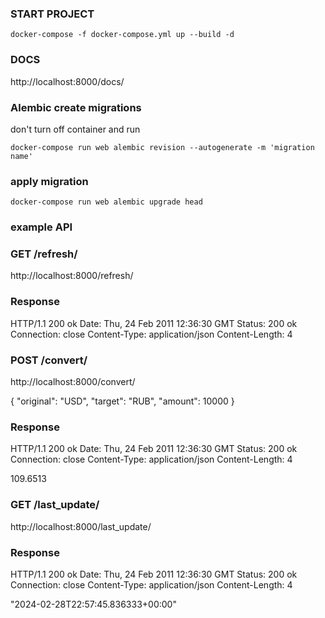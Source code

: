 ### START PROJECT
````
docker-compose -f docker-compose.yml up --build -d 
````

### DOCS
http://localhost:8000/docs/


### Alembic create migrations
don't turn off container and run
```
docker-compose run web alembic revision --autogenerate -m 'migration name'
```
### apply migration
```
docker-compose run web alembic upgrade head 
```

### example API


### GET /refresh/

http://localhost:8000/refresh/

### Response
HTTP/1.1 200 ok
Date: Thu, 24 Feb 2011 12:36:30 GMT
Status: 200 ok
Connection: close
Content-Type: application/json
Content-Length: 4


### POST /convert/

http://localhost:8000/convert/

{
    "original": "USD",
    "target": "RUB",
    "amount": 10000
}

### Response
HTTP/1.1 200 ok
Date: Thu, 24 Feb 2011 12:36:30 GMT
Status: 200 ok
Connection: close
Content-Type: application/json
Content-Length: 4

109.6513


### GET /last_update/

http://localhost:8000/last_update/

### Response
HTTP/1.1 200 ok
Date: Thu, 24 Feb 2011 12:36:30 GMT
Status: 200 ok
Connection: close
Content-Type: application/json
Content-Length: 4

"2024-02-28T22:57:45.836333+00:00"